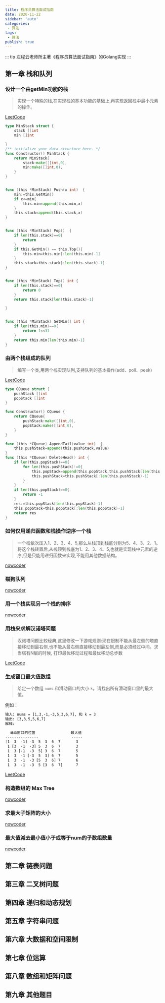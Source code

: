 ```yaml
---
title: 程序员算法面试指南
date: 2020-11-22
sidebar: 'auto'
categories:
 - 算法
tags:
 - 算法
publish: true
---
```


::: tip 
左程云老师所主著《程序员算法面试指南》的Golang实现
:::

## 第一章 栈和队列

### 设计一个由getMin功能的栈

> 实现一个特殊的栈,在实现栈的基本功能的基础上,再实现返回栈中最小元素的操作。

[LeetCode](https://leetcode-cn.com/problems/min-stack/)

```go
type MinStack struct {
    stack []int
    min []int

}
/** initialize your data structure here. */
func Constructor() MinStack {
    return MinStack{
        stack:make([]int,0),
        min:make([]int,0),
    }
}


func (this *MinStack) Push(x int)  {
    min:=this.GetMin()
    if x<=min{
        this.min=append(this.min,x)
    }
    this.stack=append(this.stack,x)
}


func (this *MinStack) Pop()  {
    if len(this.stack)==0{
        return 
    }
    if this.GetMin() == this.Top(){
        this.min=this.min[:len(this.min)-1]
    }
    this.stack=this.stack[:len(this.stack)-1]
}


func (this *MinStack) Top() int {
    if len(this.stack)==0{
        return 0
    }
    return this.stack[len(this.stack)-1]

}


func (this *MinStack) GetMin() int {
    if len(this.min)==0{
        return 1<<31
    }
    return this.min[len(this.min)-1]
}
```



### 由两个栈组成的队列

> 编写一个类,用两个栈实现队列,支持队列的基本操作(add、poll、peek)

[LeetCode](https://leetcode-cn.com/problems/yong-liang-ge-zhan-shi-xian-dui-lie-lcof/)

```go
type CQueue struct {
    pushStack []int 
    popStack []int
}

func Constructor() CQueue {
    return CQueue{
        pushStack:make([]int,0),
        popStack:make([]int,0),
    }
}

func (this *CQueue) AppendTail(value int)  {
    this.pushStack=append(this.pushStack,value)
}
func (this *CQueue) DeleteHead() int {
    if len(this.popStack)==0{
        for len(this.pushStack)!=0{
            this.popStack=append(this.popStack,this.pushStack[len(this.pushStack)-1])
            this.pushStack=this.pushStack[:len(this.pushStack)-1]
        }  
    }
    if len(this.popStack)==0{
        return -1
    }
    res:=this.popStack[len(this.popStack)-1]
    this.popStack=this.popStack[:len(this.popStack)-1]
    return res
}
```



### 如何仅用递归函数和栈操作逆序一个栈

> 一个栈依次压入1、2、3、4、5,那么从栈顶到栈底分别为5、4、3、2、1。将这个栈转置后,从栈顶到栈底为1、2、3、4、5,也就是实现栈中元素的逆序,但是只能用递归函数来实现,不能用其他数据结构。

[nowcoder](https://www.nowcoder.com/questionTerminal/1de82c89cc0e43e9aa6ee8243f4dbefd)

### 猫狗队列

[nowcoder](https://www.nowcoder.com/questionTerminal/8a7e04cff6a54b7095b94261d78108f5)

### 用一个栈实现另一个栈的排序

[nowcoder](https://www.nowcoder.com/questionTerminal/ff8cba64e7894c5582deafa54cca8ff2)




### 用栈来求解汉诺塔问题
> 汉诺塔问题比较经典,这里修改一下游戏规则:现在限制不能从最左侧的塔直接移动到最右侧,也不能从最右侧直接移动到最左侧,而是必须经过中间。求当塔有N层的时候, 打印最优移动过程和最优移动总步数

[LeetCode](https://leetcode-cn.com/problems/hanota-lcci/)

### 生成窗口最大值数组

> 给定一个数组 `nums` 和滑动窗口的大小 `k`，请找出所有滑动窗口里的最大值。

例如：

```txt
输入: nums = [1,3,-1,-3,5,3,6,7], 和 k = 3
输出: [3,3,5,5,6,7] 
解释: 

  滑动窗口的位置                最大值
---------------               -----
[1  3  -1] -3  5  3  6  7       3
 1 [3  -1  -3] 5  3  6  7       3
 1  3 [-1  -3  5] 3  6  7       5
 1  3  -1 [-3  5  3] 6  7       5
 1  3  -1  -3 [5  3  6] 7       6
 1  3  -1  -3  5 [3  6  7]      7
```

[LeetCode](https://leetcode-cn.com/problems/hua-dong-chuang-kou-de-zui-da-zhi-lcof/)



### 构造数组的 Max Tree

[nowcoder](https://www.nowcoder.com/questionTerminal/a502c7c3c65e41fdaf65eec9e0654dcb)

### 求最大子矩阵的大小

[nowcoder](https://www.nowcoder.com/questionTerminal/a5a0b05f0505406ca837a3a76a5419b3)



### 最大值減去最小值小于或等于num的子数组数量

[newcoder](https://www.nowcoder.com/questionTerminal/fe79f97c890c448ca8c5f7e0fb8aba9dß)

## 第二章 链表问题



## 第三章 二叉树问题

## 第四章 递归和动态规划

## 第五章 字符串问题

## 第六章 大数据和空间限制

## 第七章 位运算

## 第八章 数组和矩阵问题

## 第九章 其他题目



